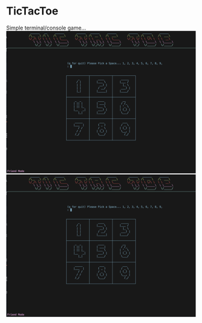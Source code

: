 # TicTacToe
Simple terminal/console game...
![alt text](https://github.com/zipfriis/TicTacToe/blob/main/Screenshot%202024-10-04%20at%2016.48.25.png)
![alt text](https://github.com/zipfriis/TicTacToe/blob/main/Screenshot%202024-10-04%20at%2016.48.25.png)


